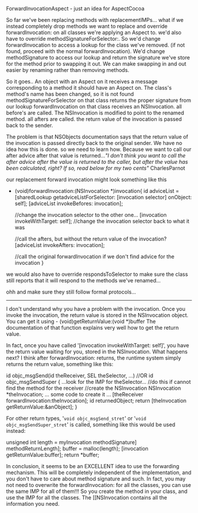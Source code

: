 ForwardInvocationAspect - just an idea for AspectCocoa

So far we've been replacing methods with replacementIMPs... what if we instead completely drop methods we want to replace and override forwardInvocation: on all classes we're applying an Aspect to. we'd also have to override methodSignatureForSelector:.  So we'd change forwardInvocation to access a lookup for the class we've removed. (if not found, proceed with the normal forwardInvocation).  We'd change methodSignature to access our lookup and return the signature we've store for the method prior to swapping it out.  We can make swapping in and out easier by renaming rather than removing methods.

So it goes..
An object with an Aspect on it receives a message corresponding to a method it should have an Aspect on.
The class's method's name has been changed, so it is not found
methodSignatureForSelector on that class returns the proper signature from our lookup
forwardInvocation on that class receives an NSInvocation.
all before's are called.
The NSInvocation is modified to point to the renamed method.
all afters are called.
the return value of the invocation is passed back to the sender.


The problem is that NSObjects documentation says that the return value of the invocation is passed directly back to the original sender.  We have no idea how this is done. so we need to learn how.  Because we want to call our after advice after that value is returned...*"I don't think you want to call the after advice after the value is returned to the caller, but after the value has been calculated, right? If so, read below for my two cents"* CharlesParnot

our replacement forward invocation might look something like this

    

- (void)forwardInvocation:(NSInvocation *)invocation{
    id adviceList = [sharedLookup getadviceListForSelector: [invocation selector] onObject: self];
    [adviceList invokeBefores: invocation];

    //change the invocation selector to the other one...
    [invocation invokeWithTarget: self];
    //change the invocation selector back to what it was

    //call the afters, but without the return value of the invocation?
    [adviceList invokeAfters: invocation];

    //call the original forwardInvocation if we don't find advice for the invocation
}



we would also have to override respondsToSelector to make sure the class still reports that it will respond to the methods we've renamed...

ohh and make sure they still follow formal protocols...


----
I don't understand why you have a problem with the invocation. Once you invoke the invocation, the return value is stored in the NSInvocation object. You can get it using
    - (void)getReturnValue:(void *)buffer
The documentation of that function explains very well how to get the return value.

In fact, once you have called '[invocation invokeWithTarget: self]', you have the return value waiting for you, stored in the NSInvocation. What happens next? I think after forwardInvocation: returns, the runtime system simply returns the return value, something like this:
    
id objc_msgSend(id theReceiver, SEL theSelector, ...)
//OR id objc_msgSendSuper
{
    ...look for the IMP for theSelector... 
    //do this if cannot find the method for the receiver
    //create the NSInvocation
    NSInvocation *theInvocation;
    ... some code to create it ...
    [theReceiver forwardInvocation:theInvocation];
    id returnedObject;
    return [theInvocation getReturnValue:&anObject];
}


For other return types, '<code>void objc_msgSend_stret</code>' or '<code>void objc_msgSendSuper_stret</code>' is called, something like this would be used instead:
    
unsigned int length = myInvocation methodSignature] methodReturnLength];
buffer = malloc(length);
[invocation getReturnValue:buffer];
return *buffer;


In conclusion, it seems to be an EXCELLENT idea to use the forwarding mechanism. This will be completely independent of the implementation, and you don't have to care about method signature and such. In fact, you may not need to overwrite the forwardInvocation: for all the classes, you can use the same IMP for all of them!!! So you create the method in your class, and use the IMP for all the classes. The [[NSInvocation contains all the information you need.
